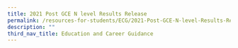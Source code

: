 ```yaml
---
title: 2021 Post GCE N level Results Release
permalink: /resources-for-students/ECG/2021-Post-GCE-N-level-Results-Release/permalink
description: ""
third_nav_title: Education and Career Guidance
---
```

